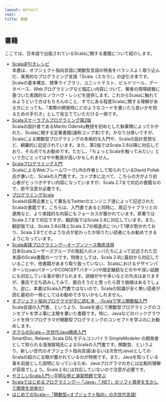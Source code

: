 ```yaml
---
layout: default
root: .
title: 書籍
---
```


## 書籍

ここでは、日本語で出版されているScalaに関する書籍について紹介します。

* [Scala逆引きレシピ](http://www.amazon.co.jp/gp/product/4798125415)  
本書は、オブジェクト指向言語に関数型言語の特長をバランスよく取り込んだ、実用的なプログラミング言語「Scala（スカラ）」の逆引き本です。Scalaの基本構文、標準ライブラリ、ユニットテスト、ビルドツール、データベース、Webプログラミングなど幅広い内容について、著者の現場経験に基づいた実践的なノウハウ・レシピを提供します。これからScalaに触れてみようという方はもちろんのこと、すでにある程度Scalaに関する理解がある方にとっても、「実際の開発時にどのようなコードを書いたら良いかを知るための手引き」として役立てていただける一冊です。
* [Scalaスケーラブルプログラミング第2版](http://www.amazon.co.jp/Scala%E3%82%B9%E3%82%B1%E3%83%BC%E3%83%A9%E3%83%96%E3%83%AB%E3%83%97%E3%83%AD%E3%82%B0%E3%83%A9%E3%83%9F%E3%83%B3%E3%82%B0%E7%AC%AC2%E7%89%88-Martin-Odersky/dp/4844330845)  
Scalaの設計者であるMartin Odersky教授を初めとした執筆陣によってかかれた、Scalaに関する定番書籍(通称コップ本)です。かなり分厚いですが、Scalaによる関数型プログラミングの本格的な入門や、Scalaの設計思想など、網羅的に記述されています。また、第2版ではScala 2.8以降に対応しており、その点でもお勧めです。ただし、「ちょっとScalaを触ってみたい」という方にとってはやや敷居が高いかもしれません。
* [Scalaプログラミング入門](http://www.amazon.co.jp/Scala%E3%83%97%E3%83%AD%E3%82%B0%E3%83%A9%E3%83%9F%E3%83%B3%E3%82%B0%E5%85%A5%E9%96%80-%E3%83%87%E3%82%A4%E3%83%93%E3%83%83%E3%83%89%E3%83%BB%E3%83%9D%E3%83%A9%E3%83%83%E3%82%AF/dp/4822284239)  
ScalaによるWebフレームワークLiftの作者として知られているDavid Pollak氏が書いた、Scalaの入門書です。コップ本に比べて、こちらの方がより初心者がとっつきやすい内容になっていますが、Scala 2.7まで対応の書籍なので、若干注意が必要です。
* [プログラミングScala](http://www.amazon.co.jp/%E3%83%97%E3%83%AD%E3%82%B0%E3%83%A9%E3%83%9F%E3%83%B3%E3%82%B0Scala-Dean-Wampler/dp/4873114810)  
Scalaの採用企業として著名なTwitterのエンジニア達によって記述されたScalaの書籍です。こちらは、入門書であると同時に、周辺ライブラリとの連携など、より実践的な内容にもフォーカスが置かれています。原著ではScala 2.7まで対応ですが、翻訳版ではScala 2.8に対応しています。また、翻訳版では、Scala 2.8以降とScala 2.7の相違点について1章が割かれており、Scala 2.8でどのような点が変わったか知りたい読者にもお勧めできるようになっています。
* [Scala実践プログラミング―オープンソース徹底活用](http://www.amazon.co.jp/Scala%E5%AE%9F%E8%B7%B5%E3%83%97%E3%83%AD%E3%82%B0%E3%83%A9%E3%83%9F%E3%83%B3%E3%82%B0%E2%80%95%E3%82%AA%E3%83%BC%E3%83%97%E3%83%B3%E3%82%BD%E3%83%BC%E3%82%B9%E5%BE%B9%E5%BA%95%E6%B4%BB%E7%94%A8-%E5%B0%8F%E7%AC%A0%E5%8E%9F-%E5%95%93/dp/479802998X)  
日本Scalaユーザーズグループの発起人のメンバたちによって記述された日本語のScala書籍の一つです。特徴としては、Scala 2.8に最初から対応していることや、他書籍があまり取り扱っていない、Scalaにおけるデザインパターン(LoanパターンやCONCEPTパターン)や限定継続などのやや深い話題にも対応している事が挙げられます。誤植がやや多いなどの欠点はありますが、書店で立ち読みしてみて、面白そうだと思ったら買う価値はあるでしょう。逆に、本書はScala入門書ではないので、Scalaの知識が全く無い読者が読む最初の一冊としてはお勧めできないかもしれません。
* [オブジェクト指向プログラマが次に読む本　-Scalaで学ぶ関数脳入門](http://www.amazon.co.jp/%E3%82%AA%E3%83%96%E3%82%B8%E3%82%A7%E3%82%AF%E3%83%88%E6%8C%87%E5%90%91%E3%83%97%E3%83%AD%E3%82%B0%E3%83%A9%E3%83%9E%E3%81%8C%E6%AC%A1%E3%81%AB%E8%AA%AD%E3%82%80%E6%9C%AC-%EF%BC%8DScala%E3%81%A7%E5%AD%A6%E3%81%B6%E9%96%A2%E6%95%B0%E8%84%B3%E5%85%A5%E9%96%80-%E6%A0%AA%E5%BC%8F%E4%BC%9A%E7%A4%BE%E3%83%86%E3%82%AF%E3%83%8E%E3%83%AD%E3%82%B8%E3%83%83%E3%82%AF%E3%82%A2%E3%83%BC%E3%83%88/dp/4774144363)  
Scala言語の入門書、というより、Scalaを通じて関数型プログラミングのコンセプトを学ぶ事に主眼を置いた書籍です。特に、Javaなどのバックグラウンドを持つプログラマが関数型プログラミングのコンセプトを学ぶのにお勧めします。
* [ボクらのScala ~ 次世代Java徹底入門](http://www.amazon.co.jp/%E3%83%9C%E3%82%AF%E3%82%89%E3%81%AEScala-~-%E6%AC%A1%E4%B8%96%E4%BB%A3Java%E5%BE%B9%E5%BA%95%E5%85%A5%E9%96%80-%E6%B5%85%E6%B5%B7-%E6%99%BA%E6%99%B4/dp/4797359404)  
SmartDoc, Relaxer, Scala DSLモデルコンパイラ SimpleModeler の開発者として知られる浅海智晴氏によるScalaの入門書です。関数型、というより、新しい世代のオブジェクト指向言語(あるいは次世代Java)としてのScalaの紹介に主眼が置かれているのが特徴です。また、Javaを知っている事を前提とした説明になっているため、Javaプログラマの方には比較的理解が容易でしょう。Scala 2.8には対応していないので注意が必要です。
* [やさしいScala入門―平明な例と演習問題で学ぶ](http://www.amazon.co.jp/%E3%82%84%E3%81%95%E3%81%97%E3%81%84Scala%E5%85%A5%E9%96%80%E2%80%95%E5%B9%B3%E6%98%8E%E3%81%AA%E4%BE%8B%E3%81%A8%E6%BC%94%E7%BF%92%E5%95%8F%E9%A1%8C%E3%81%A7%E5%AD%A6%E3%81%B6-%E6%97%A5%E5%90%91-%E4%BF%8A%E4%BA%8C/dp/4877832386)
* [Scalaではじめるプログラミング―「Java」「.NET」のソフト資産を生かして開発を効率化!](http://www.amazon.co.jp/Scala%E3%81%A7%E3%81%AF%E3%81%98%E3%82%81%E3%82%8B%E3%83%97%E3%83%AD%E3%82%B0%E3%83%A9%E3%83%9F%E3%83%B3%E3%82%B0%E2%80%95%E3%80%8CJava%E3%80%8D%E3%80%8C-NET%E3%80%8D%E3%81%AE%E3%82%BD%E3%83%95%E3%83%88%E8%B3%87%E7%94%A3%E3%82%92%E7%94%9F%E3%81%8B%E3%81%97%E3%81%A6%E9%96%8B%E7%99%BA%E3%82%92%E5%8A%B9%E7%8E%87%E5%8C%96-I%E3%83%BB-BOOKS-%E8%B5%A4%E9%96%93-%E4%B8%96%E7%B4%80/dp/4777516083)
* [はじめてのScala―「関数型+オブジェクト指向」の次世代言語!](http://www.amazon.co.jp/%E3%81%AF%E3%81%98%E3%82%81%E3%81%A6%E3%81%AEScala%E2%80%95%E3%80%8C%E9%96%A2%E6%95%B0%E5%9E%8B-%E3%82%AA%E3%83%96%E3%82%B8%E3%82%A7%E3%82%AF%E3%83%88%E6%8C%87%E5%90%91%E3%80%8D%E3%81%AE%E6%AC%A1%E4%B8%96%E4%BB%A3%E8%A8%80%E8%AA%9E-I%E3%83%BB-BOOKS-%E6%B8%85%E6%B0%B4/dp/4777515109)
